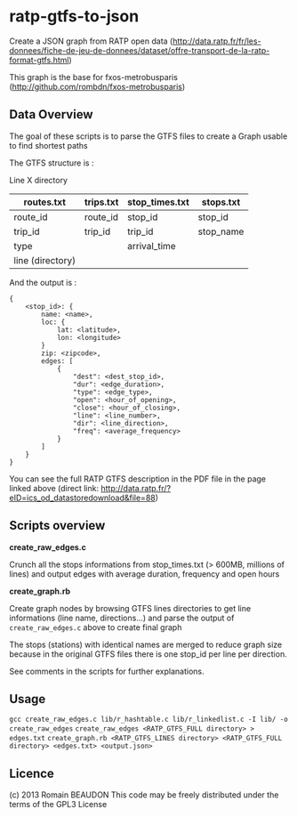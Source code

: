 ratp-gtfs-to-json
==================

Create a JSON graph from RATP open data (http://data.ratp.fr/fr/les-donnees/fiche-de-jeu-de-donnees/dataset/offre-transport-de-la-ratp-format-gtfs.html)

This graph is the base for fxos-metrobusparis (http://github.com/rombdn/fxos-metrobusparis)


Data Overview
---------------

The goal of these scripts is to parse the GTFS files to create a Graph usable to find shortest paths

The GTFS structure is :

Line X directory

| routes.txt        | trips.txt | stop_times.txt | stops.txt     |
| ----------------- | --------- | -------------- | ------------- |  
| route_id          | route_id  | stop_id        | stop_id       |   
| trip_id           | trip_id   | trip_id        | stop_name     |
| type              |           | arrival_time   |               |          
| line (directory)  |			  |			       |				     |
   
   
And the output is :

    {
        <stop_id>: {
            name: <name>,
            loc: {
                lat: <latitude>,
                lon: <longitude>
            }
            zip: <zipcode>,
            edges: [
                {
                    "dest": <dest_stop_id>,
                    "dur": <edge_duration>,
                    "type": <edge_type>,
                    "open": <hour_of_opening>,
                    "close": <hour_of_closing>,
                    "line": <line_number>,
                    "dir": <line_direction>,
                    "freq": <average_frequency>
                }
            ]
        }
    }

You can see the full RATP GTFS description in the PDF file in the page linked above (direct link: http://data.ratp.fr/?eID=ics_od_datastoredownload&file=88)



Scripts overview
---------------------


**create_raw_edges.c**

Crunch all the stops informations from stop_times.txt (> 600MB, millions of lines) and output edges with average duration, frequency and open hours


**create_graph.rb**

Create graph nodes by browsing GTFS lines directories to get line informations (line name, directions...) and parse the output of `create_raw_edges.c` above to create final graph

The stops (stations) with identical names are merged to reduce graph size because in the original GTFS files there is one stop_id per line per direction.

See comments in the scripts for further explanations.




Usage
-----------------

`gcc create_raw_edges.c lib/r_hashtable.c lib/r_linkedlist.c -I lib/ -o create_raw_edges`
`create_raw_edges <RATP_GTFS_FULL directory> > edges.txt`
`create_graph.rb <RATP_GTFS_LINES directory> <RATP_GTFS_FULL directory> <edges.txt> <output.json>`



Licence
------------
(c) 2013 Romain BEAUDON
This code may be freely distributed under the terms of the GPL3 License

